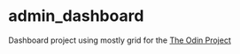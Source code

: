 # admin_dashboard

Dashboard project using mostly grid for the [The Odin Project](https://www.theodinproject.com)